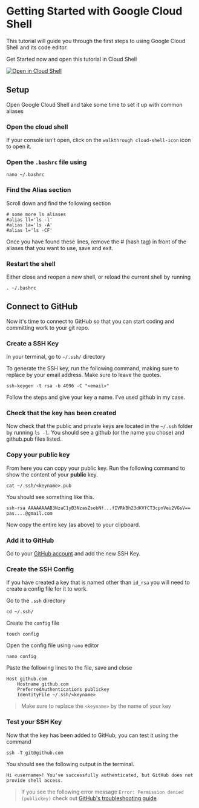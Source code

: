 # Getting Started with Google Cloud Shell

This tutorial will guide you through the first steps to using Google Cloud Shell and its code editor. 

Get Started now and open this tutorial in Cloud Shell

[![Open in Cloud Shell](http://gstatic.com/cloudssh/images/open-btn.svg)](https://console.cloud.google.com/cloudshell/open?git_repo=https%3A%2F%2Fgithub.com%2Faubort%2Fgoogle-cloud-shell-tutorial&page=shell&tutorial=README.md)

## Setup

Open Google Cloud Shell and take some time to set it up with common aliases

### Open the cloud shell

If your console isn't open, click on the `walkthrough cloud-shell-icon` icon to open it.

### Open the `.bashrc` file using

```
nano ~/.bashrc
```

### Find the Alias section

Scroll down and find the following section

```
# some more ls aliases
#alias ll='ls -l'
#alias la='ls -A'
#alias l='ls -CF'
```

Once you have found these lines, remove the # (hash tag) in front of the aliases that you want to use, save and exit. 

### Restart the shell
Either close and reopen a new shell, or reload the current shell by running

``` 
. ~/.bashrc
```

## Connect to GitHub

Now it's time to connect to GitHub so that you can start coding and committing work to your git repo. 

### Create a SSH Key

In your terminal, go to ``` ~/.ssh/ ``` directory

To generate the SSH key, run the following command, making sure to replace <email> by your email address. Make sure to leave the quotes. 

```
ssh-keygen -t rsa -b 4096 -C "<email>"
```

Follow the steps and give your key a name. I’ve used github in my case.

### Check that the key has been created

Now check that the public and private keys are located in the ```~/.ssh``` folder by running ```ls -l```.
You should see a github (or the name you chose) and github.pub files listed.

### Copy your public key
From here you can copy your public key. Run the following command to show the content of your **public** key.  
``` 
cat ~/.ssh/<keyname>.pub
```

You should see something like this.
```
ssh-rsa AAAAAAAAB3NzaC1yB3NzasZsobNf...fIVRkBh23dKVfCT3cpnVeu2VGsV== pas....@gmail.com
```

Now copy the entire key (as above) to your clipboard.

### Add it to GitHub

Go to your [GitHub account](https://github.com/settings/keys) and add the new SSH Key.


### Create the SSH Config

If you have created a key that is named other than ```id_rsa``` you will need to create a config file for it to work. 

Go to the `.ssh` directory

```
cd ~/.ssh/ 
```

Create the `config` file
```
touch config
```

Open the config file using `nano` editor
```
nano config
```

Paste the following lines to the file, save and close
```
Host github.com
	Hostname github.com
	PreferredAuthentications publickey
	IdentityFile ~/.ssh/<keyname>
```
> Make sure to replace the `<keyname>` by the name of your key


### Test your SSH Key
Now that the key has been added to GitHub, you can test it using the command

```
ssh -T git@github.com
```
You should see the following output in the terminal. 

```
Hi <username>! You've successfully authenticated, but GitHub does not provide shell access.
```

> If you see the following error message ```Error: Permission denied (publickey)``` check out [GitHub's troubleshooting guide](https://help.github.com/articles/error-permission-denied-publickey)